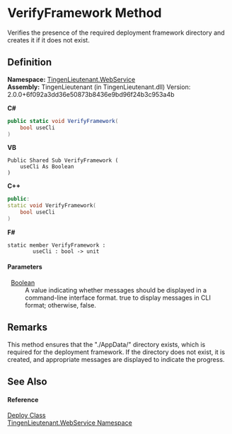 # VerifyFramework Method


Verifies the presence of the required deployment framework directory and creates it if it does not exist.



## Definition
**Namespace:** <a href="fc700f7d-9d7b-2ccf-ed8a-45c33dbca259">TingenLieutenant.WebService</a>  
**Assembly:** TingenLieutenant (in TingenLieutenant.dll) Version: 2.0.0+6f092a3dd36e50873b8436e9bd96f24b3c953a4b

**C#**
``` C#
public static void VerifyFramework(
	bool useCli
)
```
**VB**
``` VB
Public Shared Sub VerifyFramework ( 
	useCli As Boolean
)
```
**C++**
``` C++
public:
static void VerifyFramework(
	bool useCli
)
```
**F#**
``` F#
static member VerifyFramework : 
        useCli : bool -> unit 
```



#### Parameters
<dl><dt>  <a href="https://learn.microsoft.com/dotnet/api/system.boolean" target="_blank" rel="noopener noreferrer">Boolean</a></dt><dd>A value indicating whether messages should be displayed in a command-line interface format. true to display messages in CLI format; otherwise, false.</dd></dl>

## Remarks
This method ensures that the "./AppData/" directory exists, which is required for the deployment framework. If the directory does not exist, it is created, and appropriate messages are displayed to indicate the progress.

## See Also


#### Reference
<a href="5683af89-b278-09ee-20ef-409c1e8aa8ff">Deploy Class</a>  
<a href="fc700f7d-9d7b-2ccf-ed8a-45c33dbca259">TingenLieutenant.WebService Namespace</a>  

